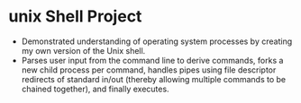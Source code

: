 # unix Shell Project

-	Demonstrated understanding of operating system processes by creating my own version of the Unix shell. 
-	Parses user input from the command line to derive commands, forks a new child process per command, handles pipes using file descriptor redirects of standard in/out (thereby allowing multiple commands to be chained together), and finally executes. 
